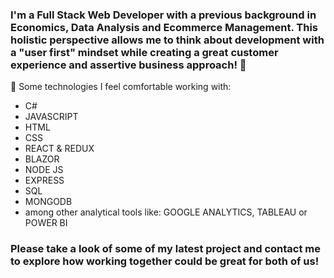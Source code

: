 ### I'm a Full Stack Web Developer with a previous background in Economics, Data Analysis and Ecommerce Management. This holistic perspective allows me to think about development with a "user first" mindset while creating a great customer experience and assertive business approach!  👋

🔭 Some technologies I feel comfortable working with:
- C#
- JAVASCRIPT
- HTML
- CSS
- REACT & REDUX
- BLAZOR
- NODE JS
- EXPRESS
- SQL
- MONGODB
- among other analytical tools like: GOOGLE ANALYTICS, TABLEAU or POWER BI

### Please take a look of some of my latest project and contact me to explore how  working together could be great for both of us! 


<!--
**andres-mps/andres-mps** is a ✨ _special_ ✨ repository because its `README.md` (this file) appears on your GitHub profile.

Here are some ideas to get you started:

- 🔭 I’m currently working on ...
- 🌱 I’m currently learning ...
- 👯 I’m looking to collaborate on ...
- 🤔 I’m looking for help with ...
- 💬 Ask me about ...
- 📫 How to reach me: ...
- 😄 Pronouns: ...
- ⚡ Fun fact: ...
-->

